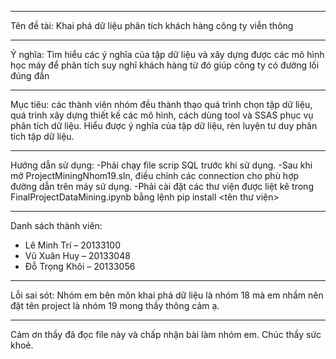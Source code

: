 ********************************************************************************
Tên đề tài: Khai phá dữ liệu phân tích khách hàng công ty viễn thông
********************************************************************************
Ý nghĩa: Tìm hiểu các ý nghĩa của tập dữ liệu và xây dựng được các mô hình học máy để phân tích suy nghĩ khách hàng từ đó giúp công ty có đường lối đúng đắn
********************************************************************************
Mục tiêu: các thành viên nhóm đều thành thạo quá trình chọn tập dữ liệu, quá trình xây dựng thiết kế các mô hình, cách dùng tool và SSAS phục vụ phân tích dữ liệu. Hiểu được ý nghĩa của tập dữ liệu, rèn luyện tư duy phân tích tập dữ liệu.
********************************************************************************
Hướng dẫn sử dụng:
-Phải chạy file scrip SQL trước khi sử dụng.
-Sau khi mở ProjectMiningNhom19.sln, điều chỉnh các connection cho phù hợp đường dẫn trên máy sử dụng.
-Phải cài đặt các thư viện được liệt kê trong FinalProjectDataMining.ipynb bằng lệnh pip install <tên thư viện>
********************************************************************************
Danh sách thành viên:
+ Lê Minh Trí – 20133100
+ Vũ Xuân Huy – 20133048
+ Đỗ Trọng Khôi – 20133056
********************************************************************************
Lỗi sai sót: Nhóm em bên môn khai phá dữ liệu là nhóm 18 mà em nhầm nên đặt tên project là nhóm 19 mong thầy thông cảm ạ.
********************************************************************************
Cảm ơn thầy đã đọc file này và chấp nhận bài làm nhóm em. Chúc thầy sức khoẻ.
